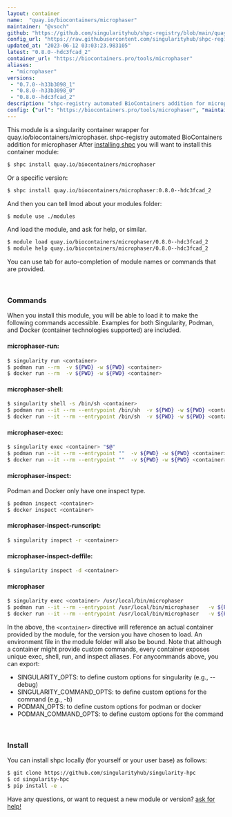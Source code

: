 ```yaml
---
layout: container
name:  "quay.io/biocontainers/microphaser"
maintainer: "@vsoch"
github: "https://github.com/singularityhub/shpc-registry/blob/main/quay.io/biocontainers/microphaser/container.yaml"
config_url: "https://raw.githubusercontent.com/singularityhub/shpc-registry/main/quay.io/biocontainers/microphaser/container.yaml"
updated_at: "2023-06-12 03:03:23.983105"
latest: "0.8.0--hdc3fcad_2"
container_url: "https://biocontainers.pro/tools/microphaser"
aliases:
 - "microphaser"
versions:
 - "0.7.0--h33b3098_1"
 - "0.8.0--h33b3098_0"
 - "0.8.0--hdc3fcad_2"
description: "shpc-registry automated BioContainers addition for microphaser"
config: {"url": "https://biocontainers.pro/tools/microphaser", "maintainer": "@vsoch", "description": "shpc-registry automated BioContainers addition for microphaser", "latest": {"0.8.0--hdc3fcad_2": "sha256:f32bdddbe1ccedac81990eb3a0c730ab102905807ae66a0fc25d6fb6c888edf1"}, "tags": {"0.7.0--h33b3098_1": "sha256:f8efebb325c85230d3c71fbf1308af512e2926bb6f2aa45f0c34e5e1b42f6b2a", "0.8.0--h33b3098_0": "sha256:b4274fcad623e4397ec2d237f5fb3a5b437fdccf3f99a987ad22a56acfecd394", "0.8.0--hdc3fcad_2": "sha256:f32bdddbe1ccedac81990eb3a0c730ab102905807ae66a0fc25d6fb6c888edf1"}, "docker": "quay.io/biocontainers/microphaser", "aliases": {"microphaser": "/usr/local/bin/microphaser"}}
---
```


This module is a singularity container wrapper for quay.io/biocontainers/microphaser.
shpc-registry automated BioContainers addition for microphaser
After [installing shpc](#install) you will want to install this container module:


```bash
$ shpc install quay.io/biocontainers/microphaser
```

Or a specific version:

```bash
$ shpc install quay.io/biocontainers/microphaser:0.8.0--hdc3fcad_2
```

And then you can tell lmod about your modules folder:

```bash
$ module use ./modules
```

And load the module, and ask for help, or similar.

```bash
$ module load quay.io/biocontainers/microphaser/0.8.0--hdc3fcad_2
$ module help quay.io/biocontainers/microphaser/0.8.0--hdc3fcad_2
```

You can use tab for auto-completion of module names or commands that are provided.

<br>

### Commands

When you install this module, you will be able to load it to make the following commands accessible.
Examples for both Singularity, Podman, and Docker (container technologies supported) are included.

#### microphaser-run:

```bash
$ singularity run <container>
$ podman run --rm  -v ${PWD} -w ${PWD} <container>
$ docker run --rm  -v ${PWD} -w ${PWD} <container>
```

#### microphaser-shell:

```bash
$ singularity shell -s /bin/sh <container>
$ podman run --it --rm --entrypoint /bin/sh  -v ${PWD} -w ${PWD} <container>
$ docker run --it --rm --entrypoint /bin/sh  -v ${PWD} -w ${PWD} <container>
```

#### microphaser-exec:

```bash
$ singularity exec <container> "$@"
$ podman run --it --rm --entrypoint ""  -v ${PWD} -w ${PWD} <container> "$@"
$ docker run --it --rm --entrypoint ""  -v ${PWD} -w ${PWD} <container> "$@"
```

#### microphaser-inspect:

Podman and Docker only have one inspect type.

```bash
$ podman inspect <container>
$ docker inspect <container>
```

#### microphaser-inspect-runscript:

```bash
$ singularity inspect -r <container>
```

#### microphaser-inspect-deffile:

```bash
$ singularity inspect -d <container>
```


#### microphaser

```bash
$ singularity exec <container> /usr/local/bin/microphaser
$ podman run --it --rm --entrypoint /usr/local/bin/microphaser   -v ${PWD} -w ${PWD} <container> -c " $@"
$ docker run --it --rm --entrypoint /usr/local/bin/microphaser   -v ${PWD} -w ${PWD} <container> -c " $@"
```



In the above, the `<container>` directive will reference an actual container provided
by the module, for the version you have chosen to load. An environment file in the
module folder will also be bound. Note that although a container
might provide custom commands, every container exposes unique exec, shell, run, and
inspect aliases. For anycommands above, you can export:

 - SINGULARITY_OPTS: to define custom options for singularity (e.g., --debug)
 - SINGULARITY_COMMAND_OPTS: to define custom options for the command (e.g., -b)
 - PODMAN_OPTS: to define custom options for podman or docker
 - PODMAN_COMMAND_OPTS: to define custom options for the command

<br>

### Install

You can install shpc locally (for yourself or your user base) as follows:

```bash
$ git clone https://github.com/singularityhub/singularity-hpc
$ cd singularity-hpc
$ pip install -e .
```

Have any questions, or want to request a new module or version? [ask for help!](https://github.com/singularityhub/singularity-hpc/issues)